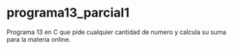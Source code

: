 # programa13_parcial1
Programa 13 en C que pide cualquier cantidad de numero y calcula su suma para la materia online.
